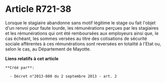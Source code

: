 # Article R721-38

Lorsque le stagiaire abandonne sans motif légitime le stage ou fait l'objet d'un renvoi pour faute lourde, les rémunérations
perçues par les stagiaires et les rémunérations qui ont été remboursées aux employeurs ainsi que, le cas échéant, les sommes
versées au titre des cotisations de sécurité sociale afférentes à ces rémunérations sont reversées en totalité à l'Etat ou,
selon le cas, au Département de Mayotte.

**Liens relatifs à cet article**

	**Créé par**:

	  - Décret n°2013-800 du 2 septembre 2013 - art. 2
